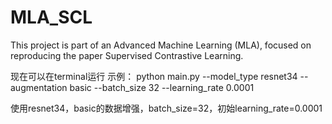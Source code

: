 # MLA_SCL
This project is part of an Advanced Machine Learning (MLA), focused on reproducing the paper Supervised Contrastive Learning.

现在可以在terminal运行
示例：
python main.py --model_type resnet34 --augmentation basic --batch_size 32 --learning_rate 0.0001

使用resnet34，basic的数据增强，batch_size=32，初始learning_rate=0.0001
